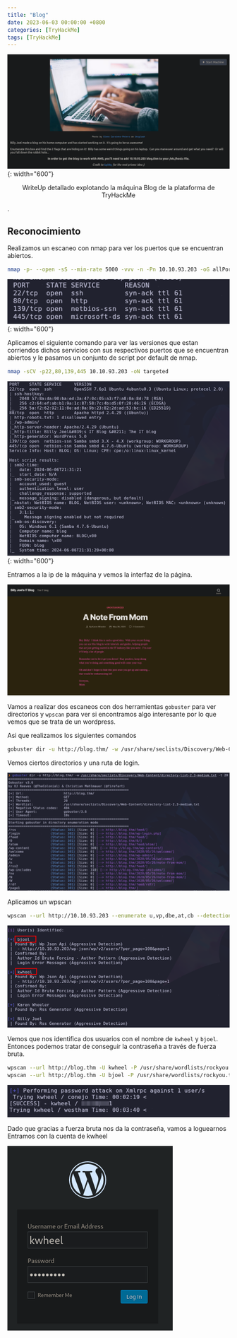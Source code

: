 ```yaml
---
title: "Blog"
date: 2023-06-03 00:00:00 +0800
categories: [TryHackMe]
tags: [TryHackMe]
---
```


![BlogMachine](/assets/img/posts/BlogIMG/image.png){: width="600"}

<p><center>WriteUp detallado explotando la máquina Blog de la plataforma de TryHackMe</center></p>.

## Reconocimiento

Realizamos un escaneo con nmap para ver los puertos que se encuentran abiertos.

```bash
nmap -p- --open -sS --min-rate 5000 -vvv -n -Pn 10.10.93.203 -oG allPorts
```

![ports](/assets/img/posts/BlogIMG/image-1.png){: width="600"}

Aplicamos el siguiente comando para ver las versiones que estan corriendos dichos servicios con sus respectivos puertos que se encuentran abiertos y le pasamos un conjunto de script por default de nmap.

```bash
nmap -sCV -p22,80,139,445 10.10.93.203 -oN targeted
```
![sCVersions](/assets/img/posts/BlogIMG/image-2.png){: width="600"}

Entramos a la ip de la máquina y vemos la interfaz de la página.

![InterfazWeb](/assets/img/posts/BlogIMG/image-3.png)

Vamos a realizar dos escaneos con dos herramientas `gobuster` para ver directorios y `wpscan` para ver si encontramos algo interesante por lo que vemos que se trata de un wordpress.

Asi que realizamos los siguientes comandos

```bash
gobuster dir -u http://blog.thm/ -w /usr/share/seclists/Discovery/Web-Content/directory-list-2.3-medium.txt -t 20
```

Vemos ciertos directorios y una ruta de login.

![gobuster](/assets/img/posts/BlogIMG/image-4.png)

Aplicamos un wpscan

```bash
wpscan --url http://10.10.93.203 --enumerate u,vp,dbe,at,cb --detection-mode aggressive
```

![wpscan](/assets/img/posts/BlogIMG/image-5.png)

Vemos que nos identifica dos usuarios con el nombre de `kwheel` y `bjoel`. Entonces podemos tratar de conseguir la contraseña a través de fuerza bruta.

```bash
wpscan --url http://blog.thm -U kwheel -P /usr/share/wordlists/rockyou.txt
wpscan --url http://blog.thm -U bjoel -P /usr/share/wordlists/rockyou.txt
```

![kwheelPass](/assets/img/posts/BlogIMG/image-6.png)

Dado que gracias a fuerza bruta nos da la contraseña, vamos a loguearnos 
Entramos con la cuenta de kwheel

![loginKwheel](/assets/img/posts/BlogIMG/image-7.png)
